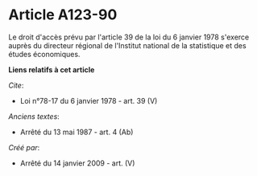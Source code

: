 # Article A123-90

Le droit d'accès prévu par l'article 39 de la loi du 6 janvier 1978 s'exerce auprès du directeur régional de l'Institut
national de la statistique et des études économiques.

**Liens relatifs à cet article**

_Cite_:

  - Loi n°78-17 du 6 janvier 1978 - art. 39 (V)

_Anciens textes_:

  - Arrêté du 13 mai 1987 - art. 4 (Ab)

_Créé par_:

  - Arrêté du 14 janvier 2009 - art. (V)
